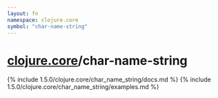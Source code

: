 ```yaml
---
layout: fn
namespace: clojure.core
symbol: "char-name-string"
---
```


# [clojure.core](../)/char-name-string

{% include 1.5.0/clojure.core/char_name_string/docs.md %}
{% include 1.5.0/clojure.core/char_name_string/examples.md %}

